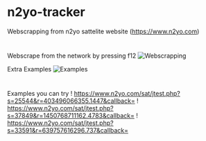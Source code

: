 # n2yo-tracker
Webscrapping from n2yo sattelite website (https://www.n2yo.com)
#
Webscrape from the network by pressing f12 
![Webscrapping](https://github.com/Zhen-Shin/n2yo-tracker/assets/148989550/d6130fbd-1cb6-407f-b350-806880660692)

Extra Examples 
![Examples](https://github.com/Zhen-Shin/n2yo-tracker/assets/148989550/69068d88-85fa-40e0-8471-707eb1f7e21a)
#
Examples you can try 
!
https://www.n2yo.com/sat/jtest.php?s=25544&r=403496066355.1447&callback=
!
https://www.n2yo.com/sat/jtest.php?s=37849&r=1450768711162.4783&callback=
!
https://www.n2yo.com/sat/jtest.php?s=33591&r=639757616296.737&callback=
